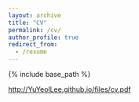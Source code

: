 ```yaml
---
layout: archive
title: "CV"
permalink: /cv/
author_profile: true
redirect_from:
  - /resume
---
```


{% include base_path %}

http://YuYeolLee.github.io/files/cv.pdf



